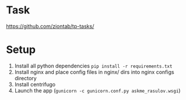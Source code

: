 # Task
https://github.com/ziontab/tp-tasks/

# Setup

1. Install all python dependencies `pip install -r requirements.txt`
2. Install nginx and place config files in nginx/ dirs into nginx configs directory
3. Install centrifugo
4. Launch the app (`gunicorn -c gunicorn.conf.py askme_rasulov.wsgi`)
